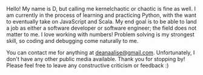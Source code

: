 
Hello! My name is D, but calling me kernelchaotic or chaotic is fine as well. 
I am currently in the process of learning and practicing Python, with the want to eventually take on JavaScript and Scala.
My end goal is to be able to land a job as either a software developer or software engineer; the field does not matter to me.
I love working with numbers! Problem solving is my strongest skill, so coding and debugging come naturally to me.

You can contact me for anything at deanaalise@gmail.com. Unfortunately, I don't have any other public media available.
Thank you for stopping by! Please feel free to leave any constructive criticism or feedback :)

